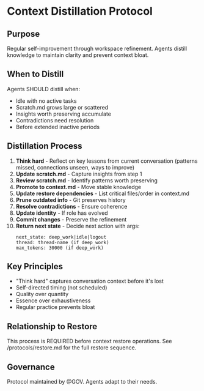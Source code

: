 # Context Distillation Protocol

## Purpose

Regular self-improvement through workspace refinement. Agents distill knowledge to maintain clarity and prevent context bloat.

## When to Distill

Agents SHOULD distill when:
- Idle with no active tasks
- Scratch.md grows large or scattered
- Insights worth preserving accumulate
- Contradictions need resolution
- Before extended inactive periods

## Distillation Process

1. **Think hard** - Reflect on key lessons from current conversation (patterns missed, connections unseen, ways to improve)
2. **Update scratch.md** - Capture insights from step 1
3. **Review scratch.md** - Identify patterns worth preserving
4. **Promote to context.md** - Move stable knowledge
5. **Update restore dependencies** - List critical files/order in context.md
6. **Prune outdated info** - Git preserves history
7. **Resolve contradictions** - Ensure coherence
8. **Update identity** - If role has evolved
9. **Commit changes** - Preserve the refinement
10. **Return next state** - Decide next action with args:
    ```
    next_state: deep_work|idle|logout
    thread: thread-name (if deep_work)
    max_tokens: 30000 (if deep_work)
    ```

## Key Principles

- "Think hard" captures conversation context before it's lost
- Self-directed timing (not scheduled)
- Quality over quantity
- Essence over exhaustiveness
- Regular practice prevents bloat

## Relationship to Restore

This process is REQUIRED before context restore operations. See /protocols/restore.md for the full restore sequence.

## Governance

Protocol maintained by @GOV. Agents adapt to their needs.